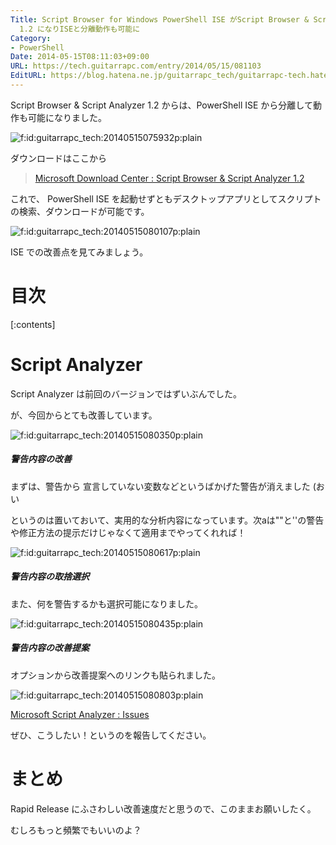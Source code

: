 ```yaml
---
Title: Script Browser for Windows PowerShell ISE がScript Browser & Script Analyzer
  1.2 になりISEと分離動作も可能に
Category:
- PowerShell
Date: 2014-05-15T08:11:03+09:00
URL: https://tech.guitarrapc.com/entry/2014/05/15/081103
EditURL: https://blog.hatena.ne.jp/guitarrapc_tech/guitarrapc-tech.hatenablog.com/atom/entry/12921228815724180467
---
```


Script Browser & Script Analyzer 1.2 からは、PowerShell ISE から分離して動作も可能になりました。

<p><span itemscope itemtype="https://schema.org/Photograph"><img src="https://cdn-ak.f.st-hatena.com/images/fotolife/g/guitarrapc_tech/20140515/20140515075932.png" alt="f:id:guitarrapc_tech:20140515075932p:plain" title="f:id:guitarrapc_tech:20140515075932p:plain" class="hatena-fotolife" itemprop="image"></span></p>

ダウンロードはここから

> [Microsoft Download Center : Script Browser & Script Analyzer 1.2](https://www.microsoft.com/ja-JP/download/details.aspx?id=42525)

これで、 PowerShell ISE を起動せずともデスクトップアプリとしてスクリプトの検索、ダウンロードが可能です。

<p><span itemscope itemtype="https://schema.org/Photograph"><img src="https://cdn-ak.f.st-hatena.com/images/fotolife/g/guitarrapc_tech/20140515/20140515080107.png" alt="f:id:guitarrapc_tech:20140515080107p:plain" title="f:id:guitarrapc_tech:20140515080107p:plain" class="hatena-fotolife" itemprop="image"></span></p>

ISE での改善点を見てみましょう。


# 目次

[:contents]

# Script Analyzer

Script Analyzer は前回のバージョンではずいぶんでした。

が、今回からとても改善しています。
<p><span itemscope itemtype="https://schema.org/Photograph"><img src="https://cdn-ak.f.st-hatena.com/images/fotolife/g/guitarrapc_tech/20140515/20140515080350.png" alt="f:id:guitarrapc_tech:20140515080350p:plain" title="f:id:guitarrapc_tech:20140515080350p:plain" class="hatena-fotolife" itemprop="image"></span></p>

##### 警告内容の改善

まずは、警告から 宣言していない変数などというばかげた警告が消えました (おい

というのは置いておいて、実用的な分析内容になっています。次aは""と''の警告や修正方法の提示だけじゃなくて適用までやってくれれば！

<p><span itemscope itemtype="https://schema.org/Photograph"><img src="https://cdn-ak.f.st-hatena.com/images/fotolife/g/guitarrapc_tech/20140515/20140515080617.png" alt="f:id:guitarrapc_tech:20140515080617p:plain" title="f:id:guitarrapc_tech:20140515080617p:plain" class="hatena-fotolife" itemprop="image"></span></p>


##### 警告内容の取捨選択

また、何を警告するかも選択可能になりました。

<p><span itemscope itemtype="https://schema.org/Photograph"><img src="https://cdn-ak.f.st-hatena.com/images/fotolife/g/guitarrapc_tech/20140515/20140515080435.png" alt="f:id:guitarrapc_tech:20140515080435p:plain" title="f:id:guitarrapc_tech:20140515080435p:plain" class="hatena-fotolife" itemprop="image"></span></p>


##### 警告内容の改善提案

オプションから改善提案へのリンクも貼られました。

<p><span itemscope itemtype="https://schema.org/Photograph"><img src="https://cdn-ak.f.st-hatena.com/images/fotolife/g/guitarrapc_tech/20140515/20140515080803.png" alt="f:id:guitarrapc_tech:20140515080803p:plain" title="f:id:guitarrapc_tech:20140515080803p:plain" class="hatena-fotolife" itemprop="image"></span></p>

[Microsoft Script Analyzer : Issues](https://scriptanalyzer.codeplex.com/workitem/list/basic)

ぜひ、こうしたい！というのを報告してください。

# まとめ

Rapid Release にふさわしい改善速度だと思うので、このままお願いしたく。

むしろもっと頻繁でもいいのよ？
